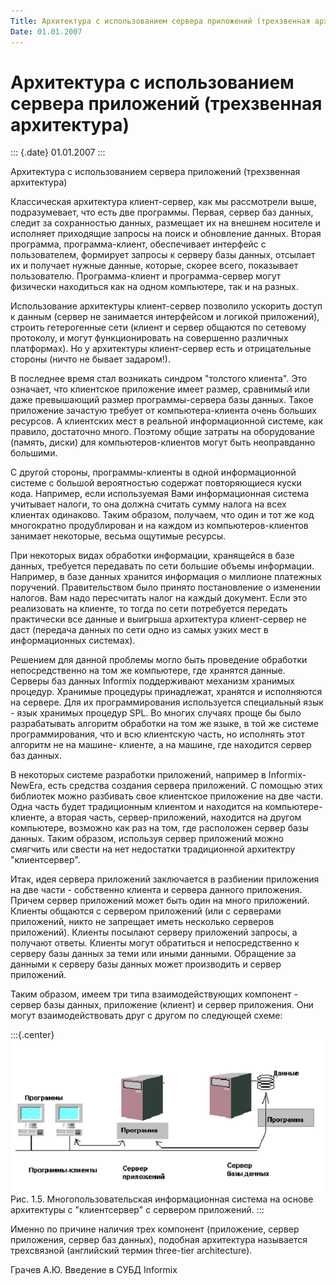 ```yaml
---
Title: Архитектура с использованием сервера приложений (трехзвенная архитектура)
Date: 01.01.2007
---
```



Архитектура с использованием сервера приложений (трехзвенная архитектура)
=========================================================================

::: {.date}
01.01.2007
:::

Архитектура с использованием сервера приложений (трехзвенная
архитектура)

Классическая архитектура клиент-сервер, как мы рассмотрели выше,
подразумевает, что есть две программы. Первая, сервер баз данных, следит
за сохранностью данных, размещает их на внешнем носителе и исполняет
приходящие запросы на поиск и обновление данных. Вторая программа,
программа-клиент, обеспечивает интерфейс с пользователем, формирует
запросы к серверу базы данных, отсылает их и получает нужные данные,
которые, скорее всего, показывает пользователю. Программа-клиент и
программа-сервер могут физически находиться как на одном компьютере, так
и на разных.

Использование архитектуры клиент-сервер позволило ускорить доступ к
данным (сервер не занимается интерфейсом и логикой приложений), строить
гетерогенные сети (клиент и сервер общаются по сетевому протоколу, и
могут функционировать на совершенно различных платформах). Но у
архитектуры клиент-сервер есть и отрицательные стороны (ничто не бывает
задаром!).

В последнее время стал возникать синдром \"толстого клиента\". Это
означает, что клиентское приложение имеет размер, сравнимый или даже
превышающий размер программы-сервера базы данных. Такое приложение
зачастую требует от компьютера-клиента очень больших ресурсов. А
клиентских мест в реальной информационной системе, как правило,
достаточно много. Поэтому общие затраты на оборудование (память, диски)
для компьютеров-клиентов могут быть неоправданно большими.

С другой стороны, программы-клиенты в одной информационной системе с
большой вероятностью содержат повторяющиеся куски кода. Например, если
используемая Вами информационная система учитывает налоги, то она должна
считать сумму налога на всех клиентах одинаково. Таким образом,
получаем, что один и тот же код многократно продублирован и на каждом из
компьютеров-клиентов занимает некоторые, весьма ощутимые ресурсы.

При некоторых видах обработки информации, хранящейся в базе данных,
требуется передавать по сети большие объемы информации. Например, в базе
данных хранится информация о миллионе платежных поручений.
Правительством было принято постановление о изменении налогов. Вам надо
пересчитать налог на каждый документ. Если это реализовать на клиенте,
то тогда по сети потребуется передать практически все данные и выигрыша
архитектура клиент-сервер не даст (передача данных по сети одно из самых
узких мест в информационных системах).

Решением для данной проблемы могло быть проведение обработки
непосредственно на том же компьютере, где хранятся данные. Серверы баз
данных Informix поддерживают механизм хранимых процедур. Хранимые
процедуры принадлежат, хранятся и исполняются на сервере. Для их
программирования используется специальный язык - язык хранимых процедур
SPL. Во многих случаях проще бы было разрабатывать алгоритм обработки на
том же языке, в той же системе программирования, что и всю клиентскую
часть, но исполнять этот алгоритм не на машине- клиенте, а на машине,
где находится сервер баз данных.

В некоторых системе разработки приложений, например в Informix-NewEra,
есть средства создания сервера приложений. С помощью этих библиотек
можно разбивать свое клиентское приложение на две части. Одна часть
будет традиционным клиентом и находится на компьютере-клиенте, а вторая
часть, сервер-приложений, находится на другом компьютере, возможно как
раз на том, где расположен сервер базы данных. Таким образом, используя
сервер приложений можно смягчить или свести на нет недостатки
традиционной архитектру "клиентсервер".

Итак, идея сервера приложений заключается в разбиении приложения на две
части - собственно клиента и сервера данного приложения. Причем сервер
приложений может быть один на много приложений. Клиенты общаются с
сервером приложений (или с серверами приложений, никто не запрещает
иметь несколько серверов приложений).  Клиенты посылают серверу
приложений запросы, а получают ответы. Клиенты могут обратиться и
непосредственно к серверу базы данных за теми или иными данными.
Обращение за данными к серверу базы данных может производить и сервер
приложений.

Таким образом, имеем три типа взаимодействующих компонент - сервер базы
данных, приложение (клиент) и сервер приложения. Они могут
взаимодействовать друг с другом по следующей
схеме:

:::{.center}
![](embim1708.png)  
Рис. 1.5. Многопользовательская информационная система на основе
архитектуры c "клиентсервер" с сервером приложений.
:::

Именно по причине наличия трех компонент (приложение, сервер приложения,
сервер баз данных), подобная архитектура называется трехсвязной
(английский термин three-tier architecture).

 

Грачев А.Ю.                Введение в СУБД Informix
